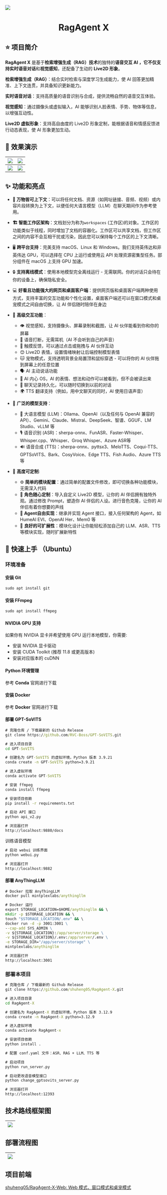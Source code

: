 ![](./assets/banner.jpg)

<h1 align="center">RagAgent X</h1>
<h3 align="center"></h3>

## ⭐️ 项目简介

**RagAgent X** 是基于**检索增强生成（RAG）技术**的独特的**语音交互 AI **，它不仅支持**实时语音对话**和**视觉感知**，还配备了生动的 **Live2D 形象**。

**检索增强生成（RAG）**：结合实时检索与深度学习生成能力，使 AI 回答更加精准、上下文连贯，并具备知识更新能力。

**实时语音对话**：支持高质量的语音识别与合成，提供流畅自然的语音交互体验。              

**视觉感知**：通过摄像头或虚拟输入，AI 能够识别人脸表情、手势、物体等信息，以增强互动性。

**Live2D 虚拟形象**：支持高自由度的 Live2D 形象定制，能根据语音和情感反馈进行动态表现，使 AI 形象更加生动。

## 👀 效果演示

| ![](./assets/demo1.jpg) | ![](./assets/demo2.jpg) |
| ----------------------- | ----------------------- |
| ![](./assets/demo3.jpg) | ![](./assets/demo4.jpg) |



## ✨ 功能和亮点

- **🔗 万物皆可上下文**：可以将任何文档、资源（如网址链接、音频、视频）或内容片段转换为上下文，以便任何大语言模型（LLM）在聊天期间作为参考使用。
- **🏗️ 智能工作区架构**：文档划分为称为`workspaces` (工作区)的对象。工作区的功能类似于线程，同时增加了文档的容器化。工作区可以共享文档，但工作区之间的内容不会互相干扰或污染，因此您可以保持每个工作区的上下文清晰。

- 🖥️ **跨平台支持**：完美支持 macOS、Linux 和 Windows。我们支持英伟达和非英伟达 GPU，可以选择在 CPU 上运行或使用云 API 处理资源密集型任务。部分组件在 macOS 上支持 GPU 加速。

- 🔒 **支持离线模式**：使用本地模型完全离线运行 - 无需联网。你的对话只会待在你的设备上，确保隐私安全。

- 💻 **好看且功能强大的网页和桌面客户端**：提供网页版和桌面客户端两种使用方式，支持丰富的交互功能和个性化设置，桌面客户端还可以在窗口模式和桌宠模式之间自由切换，让 AI 伴侣随时陪伴在身边

- 🎯 **高级交互功能**：
  - 👁️ 视觉感知，支持摄像头、屏幕录制和截图，让 AI 伙伴能看到你和你的屏幕
  - 🎤 语音打断，无需耳机（AI 不会听到自己的声音）
  - 🫱 触摸反馈，可以通过点击或拖拽与 AI 伙伴互动
  - 😊 Live2D 表情，设置情绪映射让后端控制模型表情
  - 🐱 宠物模式，支持透明背景全局置顶和鼠标穿透 - 可以将你的 AI 伙伴拖到屏幕上的任意位置
  - 🗣️ AI 主动说话功能
  - 💭 AI 内心 OS，AI 的表情、想法和动作可以被看到，但不会被读出来
  - 💾 聊天记录持久化，可以随时切换到以前的对话
  - 🌍 TTS 翻译支持（例如，用中文聊天的同时，AI 使用日语声音）

- 🧠 **广泛的模型支持**：
  - 🤖 大语言模型 (LLM)：Ollama、OpenAI（以及任何与 OpenAI 兼容的 API）、Gemini、Claude、Mistral、DeepSeek、智谱、GGUF、LM Studio、vLLM 等
  - 🎙️ 语音识别 (ASR)：sherpa-onnx、FunASR、Faster-Whisper、Whisper.cpp、Whisper、Groq Whisper、Azure ASR等
  - 🔊 语音合成 (TTS)：sherpa-onnx、pyttsx3、MeloTTS、Coqui-TTS、GPTSoVITS、Bark、CosyVoice、Edge TTS、Fish Audio、Azure TTS等

- 🔧 **高度可定制**:
  - ⚙️ **简单的模块配置**：通过简单的配置文件修改，即可切换各种功能模块，无需深入代码
  - 🎨 **角色随心定制**：导入自定义 Live2D 模型，让你的 AI 伴侣拥有独特外观。通过修改 Prompt，塑造你 AI 伴侣的人设。进行音色克隆，让你的 AI 伴侣有着你想要的声线
  - 🧩 **Agent自由实现**：继承并实现 Agent 接口，接入任何架构的 Agent，如 HumeAI EVI、OpenAI Her、Mem0 等
  - 🔌 **良好的可扩展性**：模块化设计让你能轻松添加自己的 LLM、ASR、TTS 等模块实现，随时扩展新特性

## 🚀 快速上手 （Ubuntu）

### 环境准备

#### 安装 Git

```cmd
sudo apt install git
```

#### 安装 FFmpeg

```cmd
sudo apt install ffmpeg
```

#### NVIDIA GPU 支持

如果你有 NVIDIA 显卡并希望使用 GPU 运行本地模型，你需要:

- 安装 NVIDIA 显卡驱动
- 安装 CUDA Toolkit (推荐 11.8 或更高版本)
- 安装对应版本的 cuDNN

#### Python 环境管理

参考 **Conda** 官网进行下载

#### 安装 Docker

参考 **Docker** 官网进行下载

#### 部署 GPT-SoVITS

```cmd
# 克隆仓库 / 下载最新的 Github Release
git clone https://github.com/RVC-Boss/GPT-SoVITS.git

# 进入项目目录
cd GPT-SoVITS

# 创建名为 GPT-SoVITS 的虚拟环境，Python 版本 3.9.21
conda create -n GPT-SoVITS python=3.9.21

# 进入虚拟环境
conda activate GPT-SoVITS

# 安装 ffmpeg
conda install ffmpeg

# 安装项目依赖
pip install -r requirements.txt

# 启动 API 接口
python api_v2.py

# 浏览器打开
http://localhost:9880/docs
```

训练语音模型

```cmd
# 启动 webui 训练界面
python webui.py

# 浏览器打开
http://localhost:9882
```

#### 部署 AnyThingLLM

```cmd
# Docker 拉取 AnyThingLLM
docker pull mintplexlabs/anythingllm

# Docker 运行
export STORAGE_LOCATION=$HOME/anythingllm && \
mkdir -p $STORAGE_LOCATION && \
touch "$STORAGE_LOCATION/.env" && \
docker run -d -p 3001:3001 \
--cap-add SYS_ADMIN \
-v ${STORAGE_LOCATION}:/app/server/storage \
-v ${STORAGE_LOCATION}/.env:/app/server/.env \
-e STORAGE_DIR="/app/server/storage" \
mintplexlabs/anythingllm

# 浏览器打开
http://localhost:3001
```



### 部署本项目

```cmd
# 克隆仓库 / 下载最新的 Github Release
git clone https://github.com/shuheng05/RagAgent-X.git

# 进入项目目录
cd RagAgent-X

# 创建名为 RagAgent-X 的虚拟环境，Python 版本 3.12.9
conda create -n RagAgent-X python=3.12.9

# 进入虚拟环境
conda activate RagAgent-x

# 安装项目依赖
python install .

# 配置 conf.yaml 文件：ASR、RAG + LLM、TTS 等

# 启动项目
python run_server.py

# 启动更改语音模型接口
python change_gptsovits_server.py

# 浏览器打开
http://localhost:12393
```

## 技术路线框架图

| ![](./assets/技术路线框架图.png) |
| -------------------------------- |

## 部署流程图

| ![](./assets/部署图.png) |
| ------------------------ |



## 项目前端

[shuheng05/RagAgent-X-Web: Web 模式、窗口模式和桌宠模式](https://github.com/shuheng05/RagAgent-X-Web)

